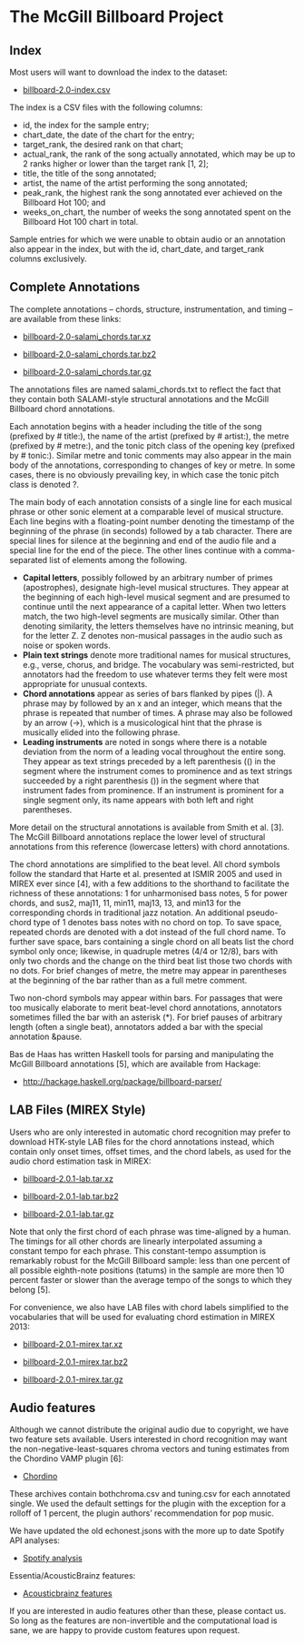 # The McGill Billboard Project

## Index
Most users will want to download the index to the dataset:

* [billboard-2.0-index.csv](https://github.com/boomerr1/The-McGill-Billboard-Project/blob/master/billboard-2.0-index.csv)

The index is a CSV files with the following columns:

* id, the index for the sample entry;
* chart_date, the date of the chart for the entry;
* target_rank, the desired rank on that chart;
* actual_rank, the rank of the song actually annotated, which may be up to 2 ranks higher or lower than the target rank [1, 2];
* title, the title of the song annotated;
* artist, the name of the artist performing the song annotated;
* peak_rank, the highest rank the song annotated ever achieved on the Billboard Hot 100; and
* weeks_on_chart, the number of weeks the song annotated spent on the Billboard Hot 100 chart in total.

Sample entries for which we were unable to obtain audio or an annotation also appear in the index, but with the id, chart_date, and target_rank columns exclusively.

## Complete Annotations
The complete annotations – chords, structure, instrumentation, and timing – are available from these links:

* [billboard-2.0-salami_chords.tar.xz](https://github.com/boomerr1/The-McGill-Billboard-Project/blob/master/billboard-2.0-salami_chords.tar.xz)

* [billboard-2.0-salami_chords.tar.bz2](https://github.com/boomerr1/The-McGill-Billboard-Project/blob/master/billboard-2.0-salami_chords.tar.bz2)

* [billboard-2.0-salami_chords.tar.gz](https://github.com/boomerr1/The-McGill-Billboard-Project/blob/master/billboard-2.0-salami_chords.tar.gz)

The annotations files are named salami_chords.txt to reflect the fact that they contain both SALAMI-style structural annotations and the McGill Billboard chord annotations.

Each annotation begins with a header including the title of the song (prefixed by # title:), the name of the artist (prefixed by # artist:), the metre (prefixed by # metre:), and the tonic pitch class of the opening key (prefixed by # tonic:). Similar metre and tonic comments may also appear in the main body of the annotations, corresponding to changes of key or metre. In some cases, there is no obviously prevailing key, in which case the tonic pitch class is denoted ?.

The main body of each annotation consists of a single line for each musical phrase or other sonic element at a comparable level of musical structure. Each line begins with a floating-point number denoting the timestamp of the beginning of the phrase (in seconds) followed by a tab character. There are special lines for silence at the beginning and end of the audio file and a special line for the end of the piece. The other lines continue with a comma-separated list of elements among the following.

* __Capital letters__, possibly followed by an arbitrary number of primes (apostrophes), designate high-level musical structures. They appear at the beginning of each high-level musical segment and are presumed to continue until the next appearance of a capital letter. When two letters match, the two high-level segments are musically similar. Other than denoting similarity, the letters themselves have no intrinsic meaning, but for the letter Z. Z denotes non-musical passages in the audio such as noise or spoken words.
* __Plain text strings__ denote more traditional names for musical structures, e.g., verse, chorus, and bridge. The vocabulary was semi-restricted, but annotators had the freedom to use whatever terms they felt were most appropriate for unusual contexts.
* __Chord annotations__ appear as series of bars flanked by pipes (|). A phrase may by followed by an x and an integer, which means that the phrase is repeated that number of times. A phrase may also be followed by an arrow (->), which is a musicological hint that the phrase is musically elided into the following phrase.
* __Leading instruments__ are noted in songs where there is a notable deviation from the norm of a leading vocal throughout the entire song. They appear as text strings preceded by a left parenthesis (() in the segment where the instrument comes to prominence and as text strings succeeded by a right parenthesis ()) in the segment where that instrument fades from prominence. If an instrument is prominent for a single segment only, its name appears with both left and right parentheses.

More detail on the structural annotations is available from Smith et al. [3]. The McGill Billboard annotations replace the lower level of structural annotations from this reference (lowercase letters) with chord annotations.

The chord annotations are simplified to the beat level. All chord symbols follow the standard that Harte et al. presented at ISMIR 2005 and used in MIREX ever since [4], with a few additions to the shorthand to facilitate the richness of these annotations: 1 for unharmonised bass notes, 5 for power chords, and sus2, maj11, 11, min11, maj13, 13, and min13 for the corresponding chords in traditional jazz notation. An additional pseudo-chord type of 1 denotes bass notes with no chord on top. To save space, repeated chords are denoted with a dot instead of the full chord name. To further save space, bars containing a single chord on all beats list the chord symbol only once; likewise, in quadruple metres (4/4 or 12/8), bars with only two chords and the change on the third beat list those two chords with no dots. For brief changes of metre, the metre may appear in parentheses at the beginning of the bar rather than as a full metre comment.

Two non-chord symbols may appear within bars. For passages that were too musically elaborate to merit beat-level chord annotations, annotators sometimes filled the bar with an asterisk (\*). For brief pauses of arbitrary length (often a single beat), annotators added a bar with the special annotation &pause.

Bas de Haas has written Haskell tools for parsing and manipulating the McGill Billboard annotations [5], which are available from Hackage:

* http://hackage.haskell.org/package/billboard-parser/


## LAB Files (MIREX Style)
Users who are only interested in automatic chord recognition may prefer to download HTK-style LAB files for the chord annotations instead, which contain only onset times, offset times, and the chord labels, as used for the audio chord estimation task in MIREX:

* [billboard-2.0.1-lab.tar.xz](https://github.com/boomerr1/The-McGill-Billboard-Project/blob/master/billboard-2.0.1-lab.tar.xz)

* [billboard-2.0.1-lab.tar.bz2](https://github.com/boomerr1/The-McGill-Billboard-Project/blob/master/billboard-2.0.1-lab.tar.bz2)

* [billboard-2.0.1-lab.tar.gz](https://github.com/boomerr1/The-McGill-Billboard-Project/blob/master/billboard-2.0.1-lab.tar.gz)

Note that only the first chord of each phrase was time-aligned by a human. The timings for all other chords are linearly interpolated assuming a constant tempo for each phrase. This constant-tempo assumption is remarkably robust for the McGill Billboard sample: less than one percent of all possible eighth-note positions (tatums) in the sample are more then 10 percent faster or slower than the average tempo of the songs to which they belong [5].

For convenience, we also have LAB files with chord labels simplified to the vocabularies that will be used for evaluating chord estimation in MIREX 2013:

* [billboard-2.0.1-mirex.tar.xz](https://github.com/boomerr1/The-McGill-Billboard-Project/blob/master/billboard-2.0.1-mirex.tar.xz)

* [billboard-2.0.1-mirex.tar.bz2](https://github.com/boomerr1/The-McGill-Billboard-Project/blob/master/billboard-2.0.1-mirex.tar.bz2)

* [billboard-2.0.1-mirex.tar.gz](https://github.com/boomerr1/The-McGill-Billboard-Project/blob/master/billboard-2.0.1-mirex.tar.gz)

## Audio features
Although we cannot distribute the original audio due to copyright, we have two feature sets available. Users interested in chord recognition may want the non-negative-least-squares chroma vectors and tuning estimates from the Chordino VAMP plugin [6]:

* [Chordino](https://github.com/boomerr1/The-McGill-Billboard-Project/blob/master/billboard-2.0-chordino/McGill-Billboard)

These archives contain bothchroma.csv and tuning.csv for each annotated single. We used the default settings for the plugin with the exception for a rolloff of 1 percent, the plugin authors’ recommendation for pop music.

We have updated the old echonest.jsons with the more up to date Spotify API analyses:

* [Spotify analysis](https://github.com/boomerr1/The-McGill-Billboard-Project/blob/master/billboard-2.0-spotify)

Essentia/AcousticBrainz features:

* [Acousticbrainz features](https://github.com/boomerr1/The-McGill-Billboard-Project/blob/master/billboard-2.0-acousticbrainz)

If you are interested in audio features other than these, please contact us. So long as the features are non-invertible and the computational load is sane, we are happy to provide custom features upon request.


